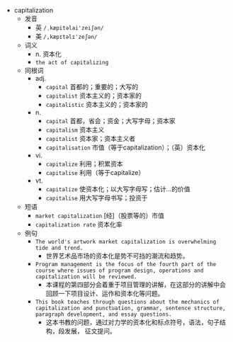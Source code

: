- capitalization
  - 发音
    - 英 `/ˌkæpitəlai'zeiʃən/`
    - 美 `/,kæpɪtəlɪ'zeʃən/`
  - 词义
    - n. 资本化
    - `the act of capitalizing `
  - 同根词
    - adj.
      - `capital` 首都的；重要的；大写的
      - `capitalist` 资本主义的；资本家的
      - `capitalistic` 资本主义的；资本家的
    - n.
      - `capital` 首都，省会；资金；大写字母；资本家
      - `capitalism` 资本主义
      - `capitalist` 资本家；资本主义者
      - `capitalisation` 市值（等于capitalization）；（英）资本化
    - vi.
      - `capitalize` 利用；积累资本
      - `capitalise` 利用（等于capitalize）
    - vt.
      - `capitalize` 使资本化；以大写字母写；估计…的价值
      - `capitalise` 用大写字母书写；投资于
  - 短语
    - `market capitalization` [经]（股票等的）市值 
    - `capitalization rate` 资本化率 
  - 例句
    - `The world's artwork market capitalization is overwhelming tide and trend.`
      - 世界艺术品市场的资本化是势不可挡的潮流和趋势。
    - `Program management is the focus of the fourth part of the course where issues of program design, operations and capitalization will be reviewed.`
      - 本课程的第四部分会着重于项目管理的讲解，在这部分的讲解中会回顾一下项目设计、运作和资本化等问题。
    - `This book teaches through questions about the mechanics of capitalization and punctuation, grammar, sentence structure, paragraph development, and essay questions.`
      - 这本书教的问题，通过对力学的资本化和标点符号，语法，句子结构，段发展， 征文提问。

